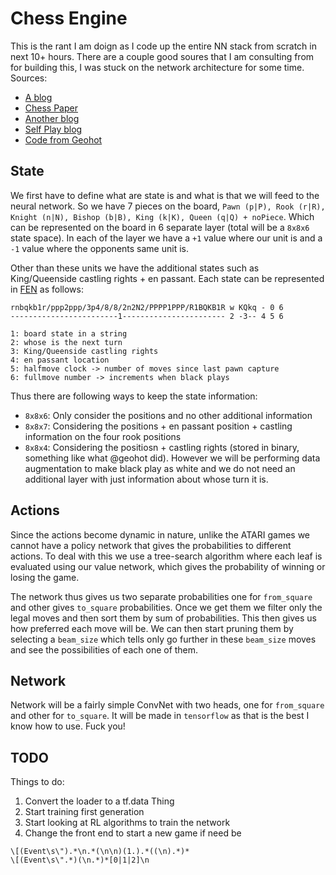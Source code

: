 # Chess Engine

This is the rant I am doign as I code up the entire NN stack from scratch in next 10+ hours. There are a couple good soures that I am consulting from for building this, I was stuck on the network architecture for some time. Sources:
* [A blog](https://erikbern.com/2014/11/29/deep-learning-for-chess.html)
* [Chess Paper](https://pdfs.semanticscholar.org/28a9/fff7208256de548c273e96487d750137c31d.pdf)
* [Another blog](https://towardsdatascience.com/predicting-professional-players-chess-moves-with-deep-learning-9de6e305109e)
* [Self Play blog](https://medium.com/applied-data-science/how-to-build-your-own-alphazero-ai-using-python-and-keras-7f664945c188)
* [Code from Geohot](https://github.com/geohot/twitchchess)

## State

We first have to define what are state is and what is that we will feed to the neural network. So we have 7 pieces on the board, `Pawn (p|P), Rook (r|R), Knight (n|N), Bishop (b|B), King (k|K), Queen (q|Q) + noPiece`. Which can be represented on the board in 6 separate layer (total will be a `8x8x6` state space). In each of the layer we have a `+1` value where our unit is and a `-1` value where the opponents same unit is.

Other than these units we have the additional states such as King/Queenside castling rights + en passant. Each state can be represented in [FEN](https://en.wikipedia.org/wiki/Forsyth%E2%80%93Edwards_Notation) as follows:
```
rnbqkb1r/ppp2ppp/3p4/8/8/2n2N2/PPPP1PPP/R1BQKB1R w KQkq - 0 6
------------------------1----------------------- 2 -3-- 4 5 6

1: board state in a string
2: whose is the next turn
3: King/Queenside castling rights
4: en passant location
5: halfmove clock -> number of moves since last pawn capture
6: fullmove number -> increments when black plays
```

Thus there are following ways to keep the state information:
* `8x8x6`: Only consider the positions and no other additional information
* `8x8x7`: Considering the positions + en passant position + castling information on the four rook positions
* `8x8x4`: Considering the positiosn + castling rights (stored in binary, something like what @geohot did). However we will be performing data augmentation to make black play as white and we do not need an additional layer with just information about whose turn it is.

## Actions

Since the actions become dynamic in nature, unlike the ATARI games we cannot have a policy network that gives the probabilities to different actions. To deal with this we use a tree-search algorithm where each leaf is evaluated using our value network, which gives the probability of winning or losing the game.

The network thus gives us two separate probabilities one for `from_square` and other gives `to_square` probabilities. Once we get them we filter only the legal moves and then sort them by sum of probabilities. This then gives us how preferred each move will be. We can then start pruning them by selecting a `beam_size` which tells only go further in these `beam_size` moves and see the possibilities of each one of them.

## Network

Network will be a fairly simple ConvNet with two heads, one for `from_square` and other for `to_square`. It will be made in `tensorflow` as that is the best I know how to use. Fuck you!

## TODO

Things to do:

1. Convert the loader to a tf.data Thing
2. Start training first generation
3. Start looking at RL algorithms to train the network
4. Change the front end to start a new game if need be

```re
\[(Event\s\").*\n.*(\n\n)(1.).*((\n).*)*
\[(Event\s\".*)(\n.*)*[0|1|2]\n
```